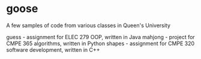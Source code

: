 # goose

A few samples of code from various classes in Queen's University

guess - assignment for ELEC 279 OOP, written in Java
mahjong - project for CMPE 365 algorithms, written in Python
shapes - assignment for CMPE 320 software development, written in C++

